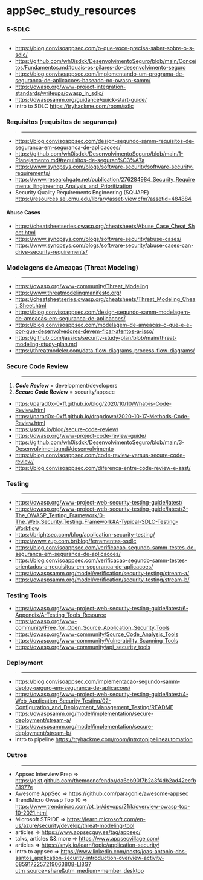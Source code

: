 # appSec_study_resources


### S-SDLC
>___

* https://blog.convisoappsec.com/o-que-voce-precisa-saber-sobre-o-s-sdlc/
* https://github.com/wh0isdxk/DesenvolvimentoSeguro/blob/main/Conceitos/Fundamentos.md#quais-os-pilares-do-desenvolvimento-seguro
* https://blog.convisoappsec.com/implementando-um-programa-de-seguranca-de-aplicacoes-baseado-no-owasp-samm/
* https://owasp.org/www-project-integration-standards/writeups/owasp_in_sdlc/
* https://owaspsamm.org/guidance/quick-start-guide/
* intro to SDLC https://tryhackme.com/room/sdlc


### Requisitos (requisitos de segurança)
>___

* https://blog.convisoappsec.com/design-segundo-samm-requisitos-de-seguranca-em-seguranca-de-aplicacoes/
* https://github.com/wh0isdxk/DesenvolvimentoSeguro/blob/main/1-Planejamento.md#requisitos-de-seguran%C3%A7a
* https://www.synopsys.com/blogs/software-security/software-security-requirements/
* https://www.researchgate.net/publication/276284984_Security_Requirements_Engineering_Analysis_and_Prioritization
* Security Quality Requirements Engineering (SQUARE) https://resources.sei.cmu.edu/library/asset-view.cfm?assetid=484884

#### Abuse Cases
* https://cheatsheetseries.owasp.org/cheatsheets/Abuse_Case_Cheat_Sheet.html
* https://www.synopsys.com/blogs/software-security/abuse-cases/
* https://www.synopsys.com/blogs/software-security/abuse-cases-can-drive-security-requirements/

### Modelagens de Ameaças (Threat Modeling)
>___

* https://owasp.org/www-community/Threat_Modeling
* https://www.threatmodelingmanifesto.org/
* https://cheatsheetseries.owasp.org/cheatsheets/Threat_Modeling_Cheat_Sheet.html
* https://blog.convisoappsec.com/design-segundo-samm-modelagem-de-ameacas-em-seguranca-de-aplicacoes/
* https://blog.convisoappsec.com/modelagem-de-ameacas-o-que-e-e-por-que-desenvolvedores-devem-ficar-atentos-a-isso/
* https://github.com/jassics/security-study-plan/blob/main/threat-modeling-study-plan.md
* https://threatmodeler.com/data-flow-diagrams-process-flow-diagrams/

### Secure Code Review
>___
1. _**Code Review**_ = development/developers
2. _**Secure Code Review**_ = security/appsec

* https://parad0x-0xff.github.io/blog/2020/10/10/What-is-Code-Review.html
* https://parad0x-0xff.github.io/dropdown/2020-10-17-Methods-Code-Review.html
* https://snyk.io/blog/secure-code-review/
* https://owasp.org/www-project-code-review-guide/
* https://github.com/wh0isdxk/DesenvolvimentoSeguro/blob/main/3-Desenvolvimento.md#desenvolvimento
* https://blog.convisoappsec.com/code-review-versus-secure-code-review/
* https://blog.convisoappsec.com/diferenca-entre-code-review-e-sast/

### Testing
>___

* https://owasp.org/www-project-web-security-testing-guide/latest/
* https://owasp.org/www-project-web-security-testing-guide/latest/3-The_OWASP_Testing_Framework/0-The_Web_Security_Testing_Framework#A-Typical-SDLC-Testing-Workflow
* https://brightsec.com/blog/application-security-testing/
* https://www.zup.com.br/blog/ferramentas-ssdlc
* https://blog.convisoappsec.com/verificacao-segundo-samm-testes-de-seguranca-em-seguranca-de-aplicacoes/
* https://blog.convisoappsec.com/verificacao-segundo-samm-testes-orientados-a-requisitos-em-seguranca-de-aplicacoes/
* https://owaspsamm.org/model/verification/security-testing/stream-a/
* https://owaspsamm.org/model/verification/security-testing/stream-b/

### Testing Tools
* https://owasp.org/www-project-web-security-testing-guide/latest/6-Appendix/A-Testing_Tools_Resource
* https://owasp.org/www-community/Free_for_Open_Source_Application_Security_Tools
* https://owasp.org/www-community/Source_Code_Analysis_Tools
* https://owasp.org/www-community/Vulnerability_Scanning_Tools
* https://owasp.org/www-community/api_security_tools

### Deployment
>___

* https://blog.convisoappsec.com/implementacao-segundo-samm-deploy-seguro-em-seguranca-de-aplicacoes/
* https://owasp.org/www-project-web-security-testing-guide/latest/4-Web_Application_Security_Testing/02-Configuration_and_Deployment_Management_Testing/README
* https://owaspsamm.org/model/implementation/secure-deployment/stream-a/
* https://owaspsamm.org/model/implementation/secure-deployment/stream-b/
* intro to pipeline https://tryhackme.com/room/introtopipelineautomation


### Outros
>___

* Appsec Interview Prep => https://gist.github.com/themoonofendor/da6eb90f7b2a3f4db2ad42ecfb81977e
* Awesome AppSec => https://github.com/paragonie/awesome-appsec
* TrendMicro Owasp Top 10 => https://www.trendmicro.com/pt_br/devops/21/k/overview-owasp-top-10-2021.html
* Microsoft STRIDE => https://learn.microsoft.com/en-us/azure/security/develop/threat-modeling-tool
* articles => https://www.appsecguy.se/tag/appsec/
* talks, articles && more => https://www.appsecvillage.com/
* articles => https://snyk.io/learn/topic/application-security/
* intro to appsec => https://www.linkedin.com/posts/joas-antonio-dos-santos_application-security-introduction-overview-activity-6859172257219063808-Ll8G?utm_source=share&utm_medium=member_desktop
